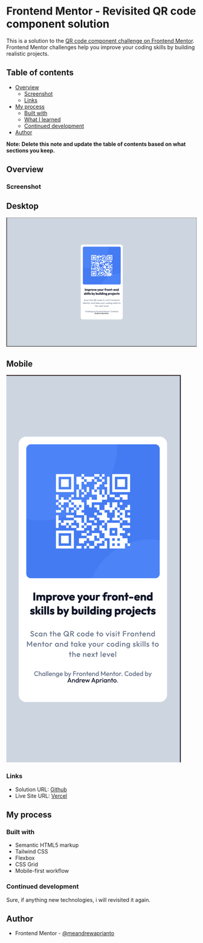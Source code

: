 # Frontend Mentor - Revisited QR code component solution

This is a solution to the [QR code component challenge on Frontend Mentor](https://www.frontendmentor.io/challenges/qr-code-component-iux_sIO_H). Frontend Mentor challenges help you improve your coding skills by building realistic projects.

## Table of contents

- [Overview](#overview)
  - [Screenshot](#screenshot)
  - [Links](#links)
- [My process](#my-process)
  - [Built with](#built-with)
  - [What I learned](#what-i-learned)
  - [Continued development](#continued-development)
- [Author](#author)

**Note: Delete this note and update the table of contents based on what sections you keep.**

## Overview

### Screenshot

## Desktop

![](./assets/desktop-view.png)

## Mobile

![](./assets/mobile-view.png)

### Links

- Solution URL: [Github](https://github.com/meandrewaprianto/qr-code-componentsm)
- Live Site URL: [Vercel](https://qr-code-components-gold.vercel.app)

## My process

### Built with

- Semantic HTML5 markup
- Tailwind CSS
- Flexbox
- CSS Grid
- Mobile-first workflow

### Continued development

Sure, if anything new technologies, i will revisited it again.

## Author

- Frontend Mentor - [@meandrewaprianto](https://www.frontendmentor.io/profile/meandrewaprianto)
